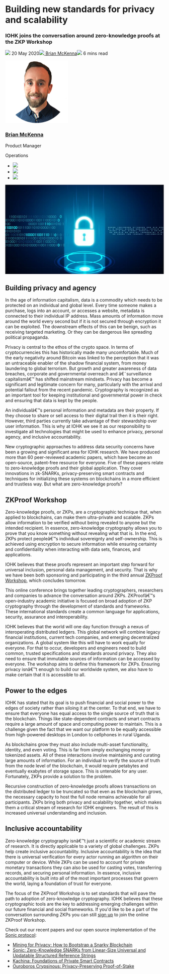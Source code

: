 # Building new standards for privacy and scalability
### **IOHK joins the conversation around zero-knowledge proofs at the ZKP Workshop**
![](img/2020-05-20-building-new-standards-for-privacy-and-scalability-with-zero-knowledge-proofs.002.png) 20 May 2020![](img/2020-05-20-building-new-standards-for-privacy-and-scalability-with-zero-knowledge-proofs.002.png)[ Brian McKenna](tmp//en/blog/authors/brian-mckenna/page-1/)![](img/2020-05-20-building-new-standards-for-privacy-and-scalability-with-zero-knowledge-proofs.003.png) 6 mins read

![Brian McKenna](img/2020-05-20-building-new-standards-for-privacy-and-scalability-with-zero-knowledge-proofs.004.png)[](tmp//en/blog/authors/brian-mckenna/page-1/)
### [**Brian McKenna**](tmp//en/blog/authors/brian-mckenna/page-1/)
Product Manager

Operations

- ![](img/2020-05-20-building-new-standards-for-privacy-and-scalability-with-zero-knowledge-proofs.005.png)[](https://www.linkedin.com/in/brian-mckenna-a284341a/ "LinkedIn")
- ![](img/2020-05-20-building-new-standards-for-privacy-and-scalability-with-zero-knowledge-proofs.006.png)[](https://twitter.com/BrianMc36431138 "Twitter")
- ![](img/2020-05-20-building-new-standards-for-privacy-and-scalability-with-zero-knowledge-proofs.007.png)[](https://github.com/brian-mckenna "GitHub")

![Building new standards for privacy and scalability ](img/2020-05-20-building-new-standards-for-privacy-and-scalability-with-zero-knowledge-proofs.008.jpeg)
## **Building privacy and agency**
In the age of information capitalism, data is a commodity which needs to be protected on an individual and global level. Every time someone makes a purchase, logs into an account, or accesses a website, metadata is connected to their individual IP address. Mass amounts of information move around the world every second but if it is not secured through encryption it can be exploited. The downstream effects of this can be benign, such as receiving targeted marketing. Or they can be dangerous like spreading political propaganda.

Privacy is central to the ethos of the crypto space. In terms of cryptocurrencies this has historically made many uncomfortable. Much of the early negativity around Bitcoin was linked to the perception that it was an untraceable enabler of the shadow financial system, from money laundering to global terrorism. But growth and greater awareness of data breaches, corporate and governmental overreach and â€˜surveillance capitalismâ€™ has shifted mainstream mindsets. Privacy has become a significant and legitimate concern for many, particularly with the arrival and potential fallout from the recent pandemic. Cryptography is recognized as an important tool for keeping institutional and governmental power in check and ensuring that data is kept by the people.

An individualâ€™s personal information and metadata are their property. If they choose to share or sell access to their digital trail then it is their right. However, third parties currently take advantage of their stewardship over user information. This is why at IOHK we see it as our responsibility to investigate all technologies that might be used to enhance privacy, personal agency, and inclusive accountability. 

New cryptographic approaches to address data security concerns have been a growing and significant area for IOHK research. We have produced more than 60 peer-reviewed academic papers, which have become an open-source, patent-free resource for everyone. Five of these papers relate to zero-knowledge proofs and their global application. They cover innovations in zk-SNARKs, privacy-preserving smart contracts and techniques for initializing these systems on blockchains in a more efficient and trustless way. But what are zero-knowledge proofs?
## **ZKProof Workshop**
Zero-knowledge proofs, or ZKPs, are a cryptographic technique that, when applied to blockchains, can make them ultra-private and scalable. ZKPs allow information to be verified without being revealed to anyone but the intended recipient. In essence, zero-knowledge cryptography allows you to prove that you know something without revealing what that is. In the end, ZKPs protect peopleâ€™s individual sovereignty and self-ownership. This is achieved using encryption to secure information while ensuring certainty and confidentiality when interacting with data sets, finances, and applications.

IOHK believes that these proofs represent an important step forward for universal inclusion, personal data management, and security. That is why we have been both sponsoring and participating in the third annual [ZKProof Workshop](https://zkproof.org/events/workshop3/), which concludes tomorrow.

This online conference brings together leading cryptographers, researchers and companies to advance the conversation around ZKPs. ZKProofâ€™s open-industry academic initiative is focused on broad adoption of ZKP cryptography through the development of standards and frameworks. These international standards create a common language for applications, security, assurance and interoperability.

IOHK believes that the world will one day function through a nexus of interoperating distributed ledgers. This global network will combine legacy financial institutions, current tech companies, and emerging decentralized organizations. A global system like this will have to work equally for everyone. For that to occur, developers and engineers need to build common, trusted specifications and standards around privacy. They also need to ensure that immutable sources of information can be accessed by everyone. The workshop aims to define this framework for ZKPs. Ensuring privacy isnâ€™t enough to build our worldwide system, we also have to make certain that it is accessible to all.
## **Power to the edges**
IOHK has stated that its goal is to push financial and social power to the edges of society rather than siloing it at the center. To that end, we have to ensure that everyone has equal access to the single source of truth that is the blockchain. Things like state-dependent contracts and smart contracts require a large amount of space and computing power to maintain. This is a challenge given the fact that we want our platform to be equally accessible from high-powered desktops in London to cellphones in rural Uganda.

As blockchains grow they must also include multi-asset functionality, identity, and even voting. This is far from simply exchanging money or tokenized assets. All of these interactions involve maintaining and curating large amounts of information. For an individual to verify the source of truth from the node level of the blockchain, it would require petabytes and eventually exabytes of storage space. This is untenable for any user. Fortunately, ZKPs provide a solution to the problem.

Recursive construction of zero-knowledge proofs allows transactions on the distributed ledger to be truncated so that even as the blockchain grows, the necessary capacity to host the full node remains achievable for all participants. ZKPs bring both privacy and scalability together, which makes them a critical stream of research for IOHK engineers. The result of this is increased universal understanding and inclusion.
## **Inclusive accountability**
Zero-knowledge cryptography isnâ€™t just a scientific or academic stream of research. It is directly applicable to a variety of global challenges. ZKPs help create inclusive accountability. Inclusive accountability is the idea that there is universal verification for every actor running an algorithm on their computer or device. While ZKPs can be used to account for private monetary transactions they can also be used for casting votes, transferring records, and securing personal information. In essence, inclusive accountability is built into all of the most important processes that govern the world, laying a foundation of trust for everyone.

The focus of the ZKProof Workshop is to set standards that will pave the path to adoption of zero-knowledge cryptography. IOHK believes that these cryptographic tools are the key to addressing emerging challenges within our future financial and social frameworks. If you'd like to be a part of the conversation surrounding ZKPs you can still [sign up](https://zkproof.org/events/workshop3/) to join the online ZKProof Workshop. 

Check out our recent papers and our open source implementation of the [Sonic protocol](https://github.com/input-output-hk/sonic):

- [Mining for Privacy: How to Bootstrap a Snarky Blockchain](https://eprint.iacr.org/2020/401.pdf)
- [Sonic: Zero-Knowledge SNARKs from Linear-Size Universal and Updatable Structured Reference Strings](https://eprint.iacr.org/2019/099.pdf)
- [Kachina: Foundations of Private Smart Contracts](https://eprint.iacr.org/2020/543.pdf)
- [Ouroboros Crypsinous: Privacy-Preserving Proof-of-Stake](https://eprint.iacr.org/2018/1132.pdf)
